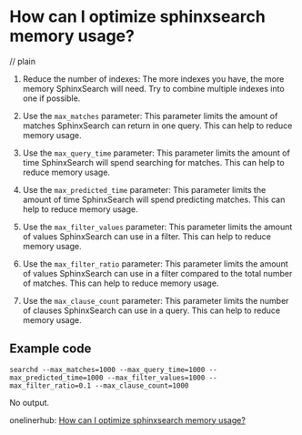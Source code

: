 # How can I optimize sphinxsearch memory usage?
// plain

1. Reduce the number of indexes: The more indexes you have, the more memory SphinxSearch will need. Try to combine multiple indexes into one if possible.

2. Use the `max_matches` parameter: This parameter limits the amount of matches SphinxSearch can return in one query. This can help to reduce memory usage.

3. Use the `max_query_time` parameter: This parameter limits the amount of time SphinxSearch will spend searching for matches. This can help to reduce memory usage.

4. Use the `max_predicted_time` parameter: This parameter limits the amount of time SphinxSearch will spend predicting matches. This can help to reduce memory usage.

5. Use the `max_filter_values` parameter: This parameter limits the amount of values SphinxSearch can use in a filter. This can help to reduce memory usage.

6. Use the `max_filter_ratio` parameter: This parameter limits the amount of values SphinxSearch can use in a filter compared to the total number of matches. This can help to reduce memory usage.

7. Use the `max_clause_count` parameter: This parameter limits the number of clauses SphinxSearch can use in a query. This can help to reduce memory usage.

## Example code

```
searchd --max_matches=1000 --max_query_time=1000 --max_predicted_time=1000 --max_filter_values=1000 --max_filter_ratio=0.1 --max_clause_count=1000
```
No output.

onelinerhub: [How can I optimize sphinxsearch memory usage?](https://onelinerhub.com/sphinxsearch/how-can-i-optimize-sphinxsearch-memory-usage)